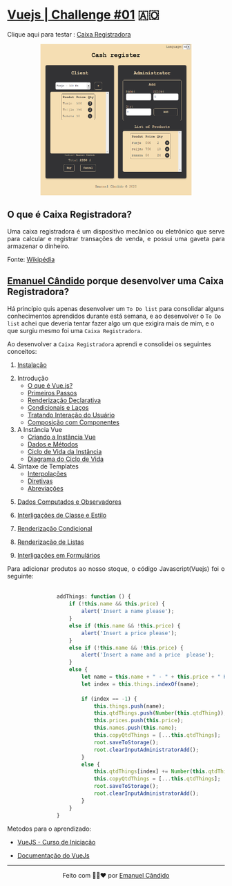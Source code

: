 # [Vuejs | Challenge #01](https://emanuelcandido-js.netlify.app/javascript/vuejs/challenges/01_cash_register/cash_register) 🇦🇴

Clique aqui para testar : [Caixa Registradora](https://emanuelcandido-js.netlify.app/javascript/vuejs/challenges/01_cash_register/cash_register)<i></i>

<center><img src="../00_assets/01_cash_register.png"    width="350px"
    height="350px"></center>

## O que é Caixa Registradora?

<p align="justify">
    Uma caixa registradora é um dispositivo mecânico ou eletrônico que serve para calcular e registrar transações de venda, e possui uma gaveta para armazenar o dinheiro. 
</p>

Fonte: [Wikipédia](https://pt.wikipedia.org/wiki/Caixa_registradora)

## [Emanuel Cândido](https://emanueljosecandido.github.io/) porque desenvolver uma Caixa Registradora?


Há princípio quis apenas desenvolver um `To Do list` para consolidar alguns conhecimentos aprendidos durante está semana, e ao desenvolver o `To Do list` achei que deveria tentar fazer algo um que exigira mais de mim, e o que surgiu mesmo foi uma `Caixa Registradora`.


Ao desenvolver a `Caixa Registradora` aprendi e consolidei os seguintes conceitos:


<ol>
<li>

[Instalação](https://br.vuejs.org/v2/guide/installation.html)

</li>
    <li>Introdução

- [O que é Vue.js?](https://br.vuejs.org/v2/guide/index.html#O-que-e-Vue-js)
- [Primeiros Passos](https://br.vuejs.org/v2/guide/index.html#Primeiros-Passos)
- [Renderização Declarativa](https://br.vuejs.org/v2/guide/index.html#Renderizacao-Declarativa)
- [Condicionais e Laços](https://br.vuejs.org/v2/guide/index.html#Condicionais-e-Lacos)
- [Tratando Interação do Usuário](https://br.vuejs.org/v2/guide/index.html#Tratando-Interacao-do-Usuario)
- [Composição com Componentes](https://br.vuejs.org/v2/guide/index.html#Composicao-com-Componentes)
</li>
<li>A Instância Vue

- [Criando a Instância Vue](https://br.vuejs.org/v2/guide/instance.html#Criando-a-Instancia-Vue)
- [Dados e Métodos](https://br.vuejs.org/v2/guide/instance.html#Dados-e-Metodos)
- [Ciclo de Vida da Instância](https://br.vuejs.org/v2/guide/instance.html#Ciclo-de-Vida-da-Instancia)
- [Diagrama do Ciclo de Vida](https://br.vuejs.org/v2/guide/instance.html#Diagrama-do-Ciclo-de-Vida)
</li>

<li>Sintaxe de Templates

- [Interpolações](https://br.vuejs.org/v2/guide/syntax.html#Interpolacoes)
- [Diretivas](https://br.vuejs.org/v2/guide/syntax.html#Diretivas)
- [Abreviações](https://br.vuejs.org/v2/guide/syntax.html#Abreviacoes)
</li>

<li>

[Dados Computados e Observadores](https://br.vuejs.org/v2/guide/computed.html)

</li>

<li>

[Interligações de Classe e Estilo](https://br.vuejs.org/v2/guide/class-and-style.html)

</li>

<li>

[Renderização Condicional](https://br.vuejs.org/v2/guide/conditional.html)

</li>

<li>

[Renderização de Listas](https://br.vuejs.org/v2/guide/list.html)

</li>


<li>

[Interligações em Formulários](https://br.vuejs.org/v2/guide/forms.html)

</li>
</ol>

<p align="justify">
    Para adicionar produtos ao nosso stoque, o código Javascript(Vuejs) foi o seguinte: 
</p>

```js

                addThings: function () {
                    if (!this.name && this.price) {
                        alert('Insert a name please');
                    }
                    else if (this.name && !this.price) {
                        alert('Insert a price please');
                    }
                    else if (!this.name && !this.price) {
                        alert('Insert a name and a price  please');
                    }
                    else {
                        let name = this.name + " - " + this.price + " Kz";
                        let index = this.things.indexOf(name);

                        if (index == -1) {
                            this.things.push(name);
                            this.qtdThings.push(Number(this.qtdThing));
                            this.prices.push(this.price);
                            this.names.push(this.name);
                            this.copyQtdThings = [...this.qtdThings];
                            root.saveToStorage();
                            root.clearInputAdministratorAdd();
                        }
                        else {
                            this.qtdThings[index] += Number(this.qtdThing);
                            this.copyQtdThings = [...this.qtdThings];
                            root.saveToStorage();
                            root.clearInputAdministratorAdd();
                        }
                    }
                }

```
Metodos para o aprendizado:

*  [VueJS - Curso de Iniciação](https://www.youtube.com/playlist?list=PLXik_5Br-zO_xQHAH9GrNR1gAefYWaKxz)

* [Documentação do VueJs](https://br.vuejs.org/v2/guide/)

---

<center>

Feito com 🖤💛❤ por [Emanuel Cândido](https://emanueljosecandido.github.io/)

</center>

